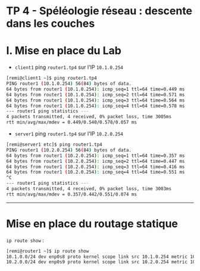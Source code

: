 # TP 4 - Spéléologie réseau : descente dans les couches

# I. Mise en place du Lab

* `client1` ping `router1.tp4` sur l'IP `10.1.0.254`
```bash
[remi@client1 ~]$ ping router1.tp4
PING router1 (10.1.0.254) 56(84) bytes of data.
64 bytes from router1 (10.1.0.254): icmp_seq=1 ttl=64 time=0.449 ms
64 bytes from router1 (10.1.0.254): icmp_seq=2 ttl=64 time=0.571 ms
64 bytes from router1 (10.1.0.254): icmp_seq=3 ttl=64 time=0.564 ms
64 bytes from router1 (10.1.0.254): icmp_seq=4 ttl=64 time=0.578 ms
--- router1 ping statistics ---
4 packets transmitted, 4 received, 0% packet loss, time 3005ms
rtt min/avg/max/mdev = 0.449/0.540/0.578/0.057 ms
```
* `server1` ping `router1.tp4` sur l'IP `10.2.0.254`
```bash
[remi@server1 etc]$ ping router1.tp4
PING router1 (10.2.0.254) 56(84) bytes of data.
64 bytes from router1 (10.2.0.254): icmp_seq=1 ttl=64 time=0.357 ms
64 bytes from router1 (10.2.0.254): icmp_seq=2 ttl=64 time=0.447 ms
64 bytes from router1 (10.2.0.254): icmp_seq=3 ttl=64 time=0.416 ms
64 bytes from router1 (10.2.0.254): icmp_seq=4 ttl=64 time=0.551 ms
^C
--- router1 ping statistics ---
4 packets transmitted, 4 received, 0% packet loss, time 3003ms
rtt min/avg/max/mdev = 0.357/0.442/0.551/0.074 ms
```
---
# Mise en place du routage statique

`ip route show` :
```bash
[remi@router1 ~]$ ip route show
10.1.0.0/24 dev enp0s8 proto kernel scope link src 10.1.0.254 metric 100
10.2.0.0/24 dev enp0s9 proto kernel scope link src 10.2.0.254 metric 101
```
